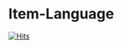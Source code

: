# Item-Language

[![Hits](https://hits.seeyoufarm.com/api/count/incr/badge.svg?url=https%3A%2F%2Fhoon050824.github.io%2FItem-Language%2Findex.html&count_bg=%2379C83D&title_bg=%23555555&icon=git.svg&icon_color=%2347EDCB&title=Visits&edge_flat=false)](https://hits.seeyoufarm.com)
